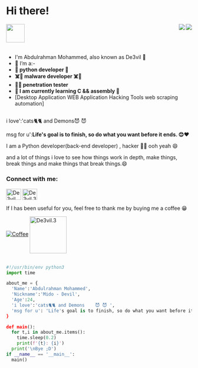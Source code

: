 # Hi there! 
<img src="https://camo.githubusercontent.com/63371d36886ee658f5a97401f393e1ab1684b2fd3de674b8f5efc7d410b2a3d0/68747470733a2f2f6d656469612e67697068792e636f6d2f6d656469612f57556c706c634d704f43456d5447427442572f67697068792e676966" width="50">


<img align='right' src="https://github-readme-stats.vercel.app/api?username=De3vil&count_private=true&show_icons=true&theme=chartreuse-dark">
<a href="https://github.com/De3vil">
  <img align="right" src="https://github-readme-stats.vercel.app/api/top-langs/?username=De3vil&layout=compact&theme=chartreuse-dark&langs_count=8" />
</a>
<br>


</br>


- I'm Abdulrahman Mohammed, also known as De3vil 👹
- :purple_heart: I’m a:-
-  **🐍     python developer 🐍**
- **☠️👹    malware developer ☠️👹** 
- **👨‍💻       penetration tester** 
-  **📙 I am currently learning C && assembly 📙**
- [Desktop Application WEB Application Hacking Tools web scraping automation]
##
i love':'cats🐈🐈 and Demons😈 😈

msg for u':**Life's goal is to finish, so do what you want before it ends. 😊❤️**

I am a Python developer(back-end developer) , hacker 👨‍💻 ooh yeah 😄 

and a lot of things i love to see how things work in depth, make things,<br>break things and make things that break things.😄

<h3 align="left">Connect with me:</h3>  
<p align="left">
<a href="https://linkedin.com/in/De3vil" target="blank"><img align="center" src="https://raw.githubusercontent.com/rahuldkjain/github-profile-readme-generator/master/src/images/icons/Social/linked-in-alt.svg" alt="De3vil" height="30" width="40" /></a>  
<a href="https://fb.com/De3vil.3" target="blank"><img align="center" src="https://raw.githubusercontent.com/rahuldkjain/github-profile-readme-generator/master/src/images/icons/Social/facebook.svg" alt="De3vil.3" height="30" width="40" /></a>  
</p>  
If I has been useful for you, feel free to thank me by buying me a coffee 😁

[![Coffee](https://www.buymeacoffee.com/assets/img/custom_images/orange_img.png)](https://www.buymeacoffee.com/De3vil)  <a href="https://www.paypal.com/paypalme/De3vil01" target="blank"><img align="center" src="https://www.paypalobjects.com/digitalassets/c/website/logo/full-text/pp_fc_hl.svg" alt="De3vil.3" height="100" width="100" /></a>  
<br>
```python
#!/usr/bin/env python3
import time

about_me = {
  'Name':'Abdulrahman Mohammed',
  'Nickname':'Mido - Devil',
  'Age':24,
  'i love':'cats🐈🐈 and Demons    😈 😈 ',
  'msg for u': 'Life's goal is to finish, so do what you want before it ends. 😊❤️'
}

def main():
  for t,i in about_me.items():
    time.sleep(0.2)
    print(f'{t}: {i}')
  print('\nBye ;D')
if __name__ == '__main__':
  main()
```

